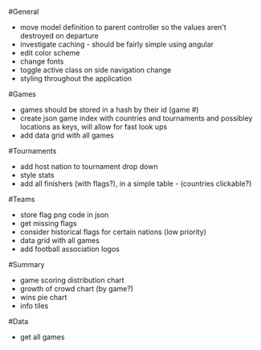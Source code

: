 #General
- move model definition to parent controller so the values aren't destroyed on departure
- investigate caching - should be fairly simple using angular
- edit color scheme
- change fonts
- toggle active class on side navigation change
- styling throughout the application

#Games
- games should be stored in a hash by their id (game #)
- create json game index with countries and tournaments and possibley locations as keys, will allow for fast look ups
- add data grid with all games

#Tournaments
- add host nation to tournament drop down
- style stats
- add all finishers (with flags?), in a simple table - (countries clickable?)

#Teams
- store flag png code in json
- get missing flags
- consider historical flags for certain nations (low priority)
- data grid with all games
- add football association logos

#Summary
- game scoring distribution chart
- growth of crowd chart (by game?)
- wins pie chart
- info tiles

#Data
- get all games
